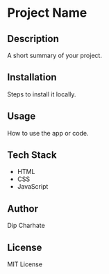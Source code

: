 # Project Name

## Description
A short summary of your project.

## Installation
Steps to install it locally.

## Usage
How to use the app or code.

## Tech Stack
- HTML
- CSS
- JavaScript

## Author
Dip Charhate

## License
MIT License

